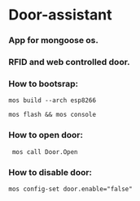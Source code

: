 # Door-assistant

### App for mongoose os.

### RFID and web controlled door.

### How to bootsrap:
```
mos build --arch esp8266

mos flash && mos console 
```
### How to open door: 
```
 mos call Door.Open

```
### How to disable door: 
```
mos config-set door.enable="false"
```
